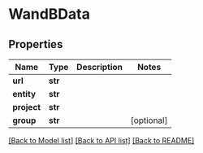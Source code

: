 # WandBData

## Properties
Name | Type | Description | Notes
------------ | ------------- | ------------- | -------------
**url** | **str** |  | 
**entity** | **str** |  | 
**project** | **str** |  | 
**group** | **str** |  | [optional] 

[[Back to Model list]](../README.md#documentation-for-models) [[Back to API list]](../README.md#documentation-for-api-endpoints) [[Back to README]](../README.md)


